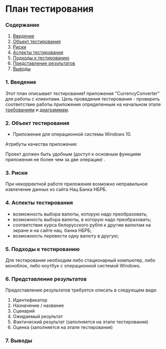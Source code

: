 # План тестирования

### Содержание
  1. [Введение](#1)
  2. [Объект тестирования](#2)
  3. [Риски](#3)
  4. [Аспекты тестирования](#4)
  5. [Подходы к тестированию](#5)<br>
  6. [Представление результатов](#6)
  7. [Выводы](#7)

<a name="1"></a>
### 1. Введение

Этот план описывает тестированиеf приложения "CurrencyConverter" для работы с клиентами.
Цель проведения тестирования - проверить соответствие работы приложения определенным на начальном этапе [требованиям](https://github.com/Vanya112/CurrencyConverter/blob/master/Documentation/SRS-ru.md) и [диаграммам](https://github.com/Vanya112/CurrencyConverter/tree/master/Documentation/Diagrams).

<a name="2"></a>
### 2. Объект тестирования

* Приложение для операционной системы Windows 10.

Атрибуты качества приложения:

Проект должен быть удобным (доступ к основным функциям приложения не более чем за две операции) .

<a name="3"></a>
### 3. Риски

При некорректной работе приложения возможно неправильное извлечение данных из сайта Нац Банка НБРБ.

<a name="4"></a>
### 4. Аспекты тестирования

* возможность выбора валюты, которую надо преобразовать;
* возможность выбора валюты, в которую надо преобразовать;
* соответствие курса белорусского рубля к другим валютам на экране и на сайте нац. банка НБРБ;
* возможность перевести одну валюту в другую;

<a name="5"></a>
### 5. Подходы к тестированию

Для тестирования необходим либо стационарный компьютер, либо моноблок, либо ноутбук с операционной системой Windows.

<a name="6"></a>
### 6. Представление результатов

Предоставление результатов требуется описать в следующем виде:

1. Идентификатор
2. Назначение / название
3. Сценарий
4. Ожидаемый результат
5. Фактический результат (заполняется на этапе тестирования)
6. Оценка (заполняется на этапе тестирования)

<a name="7"></a>
### 7. Выводы

